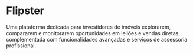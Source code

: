 # Flipster

Uma plataforma dedicada para investidores de imóveis explorarem, compararem e monitorarem oportunidades em leilões e vendas diretas, complementada com funcionalidades avançadas e serviços de assessoria profissional.

&nbsp;
